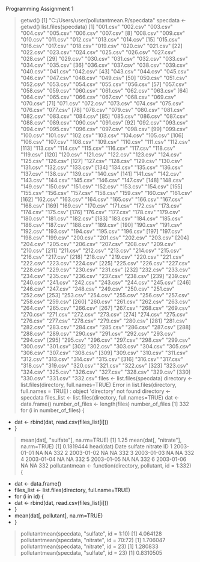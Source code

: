 Programming Assignment 1



> getwd()
[1] "C:/Users/user/pollutantmean.R/specdata"
> specdata <- getwd()
> list.files(specdata)
  [1] "001.csv" "002.csv" "003.csv" "004.csv" "005.csv" "006.csv" "007.csv"
  [8] "008.csv" "009.csv" "010.csv" "011.csv" "012.csv" "013.csv" "014.csv"
 [15] "015.csv" "016.csv" "017.csv" "018.csv" "019.csv" "020.csv" "021.csv"
 [22] "022.csv" "023.csv" "024.csv" "025.csv" "026.csv" "027.csv" "028.csv"
 [29] "029.csv" "030.csv" "031.csv" "032.csv" "033.csv" "034.csv" "035.csv"
 [36] "036.csv" "037.csv" "038.csv" "039.csv" "040.csv" "041.csv" "042.csv"
 [43] "043.csv" "044.csv" "045.csv" "046.csv" "047.csv" "048.csv" "049.csv"
 [50] "050.csv" "051.csv" "052.csv" "053.csv" "054.csv" "055.csv" "056.csv"
 [57] "057.csv" "058.csv" "059.csv" "060.csv" "061.csv" "062.csv" "063.csv"
 [64] "064.csv" "065.csv" "066.csv" "067.csv" "068.csv" "069.csv" "070.csv"
 [71] "071.csv" "072.csv" "073.csv" "074.csv" "075.csv" "076.csv" "077.csv"
 [78] "078.csv" "079.csv" "080.csv" "081.csv" "082.csv" "083.csv" "084.csv"
 [85] "085.csv" "086.csv" "087.csv" "088.csv" "089.csv" "090.csv" "091.csv"
 [92] "092.csv" "093.csv" "094.csv" "095.csv" "096.csv" "097.csv" "098.csv"
 [99] "099.csv" "100.csv" "101.csv" "102.csv" "103.csv" "104.csv" "105.csv"
[106] "106.csv" "107.csv" "108.csv" "109.csv" "110.csv" "111.csv" "112.csv"
[113] "113.csv" "114.csv" "115.csv" "116.csv" "117.csv" "118.csv" "119.csv"
[120] "120.csv" "121.csv" "122.csv" "123.csv" "124.csv" "125.csv" "126.csv"
[127] "127.csv" "128.csv" "129.csv" "130.csv" "131.csv" "132.csv" "133.csv"
[134] "134.csv" "135.csv" "136.csv" "137.csv" "138.csv" "139.csv" "140.csv"
[141] "141.csv" "142.csv" "143.csv" "144.csv" "145.csv" "146.csv" "147.csv"
[148] "148.csv" "149.csv" "150.csv" "151.csv" "152.csv" "153.csv" "154.csv"
[155] "155.csv" "156.csv" "157.csv" "158.csv" "159.csv" "160.csv" "161.csv"
[162] "162.csv" "163.csv" "164.csv" "165.csv" "166.csv" "167.csv" "168.csv"
[169] "169.csv" "170.csv" "171.csv" "172.csv" "173.csv" "174.csv" "175.csv"
[176] "176.csv" "177.csv" "178.csv" "179.csv" "180.csv" "181.csv" "182.csv"
[183] "183.csv" "184.csv" "185.csv" "186.csv" "187.csv" "188.csv" "189.csv"
[190] "190.csv" "191.csv" "192.csv" "193.csv" "194.csv" "195.csv" "196.csv"
[197] "197.csv" "198.csv" "199.csv" "200.csv" "201.csv" "202.csv" "203.csv"
[204] "204.csv" "205.csv" "206.csv" "207.csv" "208.csv" "209.csv" "210.csv"
[211] "211.csv" "212.csv" "213.csv" "214.csv" "215.csv" "216.csv" "217.csv"
[218] "218.csv" "219.csv" "220.csv" "221.csv" "222.csv" "223.csv" "224.csv"
[225] "225.csv" "226.csv" "227.csv" "228.csv" "229.csv" "230.csv" "231.csv"
[232] "232.csv" "233.csv" "234.csv" "235.csv" "236.csv" "237.csv" "238.csv"
[239] "239.csv" "240.csv" "241.csv" "242.csv" "243.csv" "244.csv" "245.csv"
[246] "246.csv" "247.csv" "248.csv" "249.csv" "250.csv" "251.csv" "252.csv"
[253] "253.csv" "254.csv" "255.csv" "256.csv" "257.csv" "258.csv" "259.csv"
[260] "260.csv" "261.csv" "262.csv" "263.csv" "264.csv" "265.csv" "266.csv"
[267] "267.csv" "268.csv" "269.csv" "270.csv" "271.csv" "272.csv" "273.csv"
[274] "274.csv" "275.csv" "276.csv" "277.csv" "278.csv" "279.csv" "280.csv"
[281] "281.csv" "282.csv" "283.csv" "284.csv" "285.csv" "286.csv" "287.csv"
[288] "288.csv" "289.csv" "290.csv" "291.csv" "292.csv" "293.csv" "294.csv"
[295] "295.csv" "296.csv" "297.csv" "298.csv" "299.csv" "300.csv" "301.csv"
[302] "302.csv" "303.csv" "304.csv" "305.csv" "306.csv" "307.csv" "308.csv"
[309] "309.csv" "310.csv" "311.csv" "312.csv" "313.csv" "314.csv" "315.csv"
[316] "316.csv" "317.csv" "318.csv" "319.csv" "320.csv" "321.csv" "322.csv"
[323] "323.csv" "324.csv" "325.csv" "326.csv" "327.csv" "328.csv" "329.csv"
[330] "330.csv" "331.csv" "332.csv"
> files <- list.files(specdata)
> directory <- list.files(directory, full.names=TRUE)
Error in list.files(directory, full.names = TRUE) : 
  object 'directory' not found
> directory <- specdata
> files_list <- list.files(directory, full.names=TRUE)
> dat <- data.frame()
> number_of_files <- length(files)
> number_of_files
[1] 332
> for (i in number_of_files) {
+ dat <- rbind(dat, read.csv(files_list[i]))
+ }
> mean(dat[, "sulfate"], na.rm=TRUE)
[1] 1.25
> mean(dat[, "nitrate"], na.rm=TRUE)
[1] 0.1819444
> head(dat)
        Date sulfate nitrate  ID
1 2003-01-01      NA      NA 332
2 2003-01-02      NA      NA 332
3 2003-01-03      NA      NA 332
4 2003-01-04      NA      NA 332
5 2003-01-05      NA      NA 332
6 2003-01-06      NA      NA 332
> pollutantmean <- function(directory, pollutant, id = 1:332) {
+ dat <- data.frame()
+ files_list <- list.files(directory, full.name=TRUE)
+ for (i in id) {
+ dat <- rbind(dat, read.csv(files_list[i]))
+ }
+ mean(dat[, pollutant], na.rm=TRUE)
+ }
> pollutantmean(specdata, "sulfate", id = 1:10)
[1] 4.064128
> pollutantmean(specdata, "nitrate", id = 70:72)
[1] 1.706047
> pollutantmean(specdata, "nitrate", id = 23)
[1] 1.280833
> pollutantmean(specdata, "sulfate", id = 23)
[1] 0.8310505
